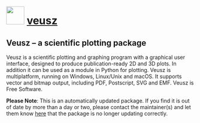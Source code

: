 # <img src="https://cdn.jsdelivr.net/gh/mkevenaar/chocolatey-packages@97a2d35fa32f3cd0d4ebd0eb163ff267dc12c298/icons/veusz.png" width="48" height="48"/> [veusz](https://community.chocolatey.org/packages/veusz)

## Veusz – a scientific plotting package

Veusz is a scientific plotting and graphing program with a graphical user interface, designed to produce publication-ready 2D and 3D plots. In addition it can be used as a module in Python for plotting. Veusz is multiplatform, running on Windows, Linux/Unix and macOS. It supports vector and bitmap output, including PDF, Postscript, SVG and EMF. Veusz is Free Software.

**Please Note**: This is an automatically updated package. If you find it is
out of date by more than a day or two, please contact the maintainer(s) and
let them know [here](https://github.com/mkevenaar/chocolatey-packages/issues) that the package is no longer updating correctly.
